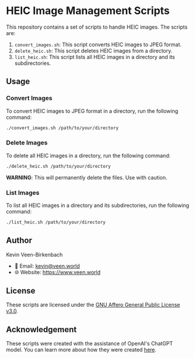 # HEIC Image Management Scripts

This repository contains a set of scripts to handle HEIC images. The scripts are:

1. `convert_images.sh`: This script converts HEIC images to JPEG format. 
2. `delete_heic.sh`: This script deletes HEIC images from a directory. 
3. `list_heic.sh`: This script lists all HEIC images in a directory and its subdirectories.

## Usage

### Convert Images

To convert HEIC images to JPEG format in a directory, run the following command:

```bash
./convert_images.sh /path/to/your/directory
```

### Delete Images

To delete all HEIC images in a directory, run the following command:

```bash
./delete_heic.sh /path/to/your/directory
```

**WARNING**: This will permanently delete the files. Use with caution.

### List Images

To list all HEIC images in a directory and its subdirectories, run the following command:

```bash
./list_heic.sh /path/to/your/directory
```

## Author

Kevin Veen-Birkenbach
- 📧 Email: kevin@veen.world
- 🌐 Website: https://www.veen.world

## License

These scripts are licensed under the [GNU Affero General Public License v3.0](https://www.gnu.org/licenses/agpl-3.0.de.html).

## Acknowledgement

These scripts were created with the assistance of OpenAI's ChatGPT model. You can learn more about how they were created [here](<Link to the conversation>).
